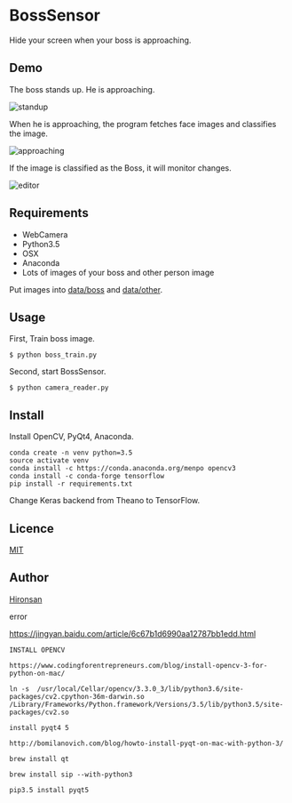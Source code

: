 # BossSensor
Hide your screen when your boss is approaching.

## Demo
The boss stands up. He is approaching.

![standup](https://github.com/Hironsan/BossSensor/blob/master/resource_for_readme/standup.jpg)

When he is approaching, the program fetches face images and classifies the image.
 
![approaching](https://github.com/Hironsan/BossSensor/blob/master/resource_for_readme/approach.jpg)

If the image is classified as the Boss, it will monitor changes.

![editor](https://github.com/Hironsan/BossSensor/blob/master/resource_for_readme/editor.jpg)

## Requirements

* WebCamera
* Python3.5
* OSX
* Anaconda
* Lots of images of your boss and other person image

Put images into [data/boss](https://github.com/Hironsan/BossSensor/tree/master/data/boss) and [data/other](https://github.com/Hironsan/BossSensor/tree/master/data/other).

## Usage
First, Train boss image.

```
$ python boss_train.py
```


Second, start BossSensor. 

```
$ python camera_reader.py
```

## Install
Install OpenCV, PyQt4, Anaconda.

```
conda create -n venv python=3.5
source activate venv
conda install -c https://conda.anaconda.org/menpo opencv3
conda install -c conda-forge tensorflow
pip install -r requirements.txt
```

Change Keras backend from Theano to TensorFlow. 

## Licence

[MIT](https://github.com/Hironsan/BossSensor/blob/master/LICENSE)

## Author

[Hironsan](https://github.com/Hironsan)


error

https://jingyan.baidu.com/article/6c67b1d6990aa12787bb1edd.html

```
INSTALL OPENCV

https://www.codingforentrepreneurs.com/blog/install-opencv-3-for-python-on-mac/

ln -s  /usr/local/Cellar/opencv/3.3.0_3/lib/python3.6/site-packages/cv2.cpython-36m-darwin.so   /Library/Frameworks/Python.framework/Versions/3.5/lib/python3.5/site-packages/cv2.so

install pyqt4 5

http://bomilanovich.com/blog/howto-install-pyqt-on-mac-with-python-3/

brew install qt

brew install sip --with-python3

pip3.5 install pyqt5

```
